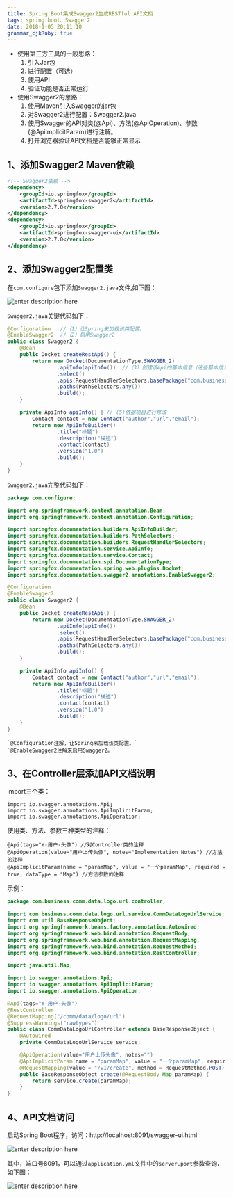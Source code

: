 ```yaml
---
title: Spring Boot集成Swagger2生成RESTful API文档
tags: spring boot、Swagger2
date: 2018-1-05 20:11:10
grammar_cjkRuby: true
---
```


* 使用第三方工具的一般思路：
     1. 引入Jar包
     2. 进行配置（可选）
     3. 使用API
     4. 验证功能是否正常运行
* 使用Swagger2的思路：
	1. 使用Maven引入Swagger的jar包
	2. 对Swagger2进行配置：Swagger2.java
	3. 使用Swagger的API对类(@Api)、方法(@ApiOperation)、参数(@ApiImplicitParam)进行注解。
	4. 打开浏览器验证API文档是否能够正常显示

## 1、添加Swagger2 Maven依赖 ##
```xml
<!-- Swagger2依赖 -->
<dependency>
	<groupId>io.springfox</groupId>
	<artifactId>springfox-swagger2</artifactId>
	<version>2.7.0</version>
</dependency>
<dependency>
	<groupId>io.springfox</groupId>
	<artifactId>springfox-swagger-ui</artifactId>
	<version>2.7.0</version>
</dependency>
```

## 2、添加Swagger2配置类 ##

在`com.configure`包下添加`Swagger2.java`文件,如下图：

![enter description here][1]

`Swagger2.java`关键代码如下：

```java
@Configuration   //（1）让Spring来加载该类配置。
@EnableSwagger2  //（2）启用Swagger2
public class Swagger2 {
    @Bean
    public Docket createRestApi() {
        return new Docket(DocumentationType.SWAGGER_2)
                .apiInfo(apiInfo())  //（3）创建该Api的基本信息（这些基本信息会展现在文档页面中）
                .select()
                .apis(RequestHandlerSelectors.basePackage("com.business")) //(4)填写Controller的目录【必须修改】
                .paths(PathSelectors.any())
                .build();
    }

    private ApiInfo apiInfo() { // (5)依据项目进行修改
        Contact contact = new Contact("author","url","email");
        return new ApiInfoBuilder()
                .title("标题")
                .description("描述")
                .contact(contact)
                .version("1.0")
                .build();
    }
}
```

`Swagger2.java`完整代码如下：

```java
package com.configure;

import org.springframework.context.annotation.Bean;
import org.springframework.context.annotation.Configuration;

import springfox.documentation.builders.ApiInfoBuilder;
import springfox.documentation.builders.PathSelectors;
import springfox.documentation.builders.RequestHandlerSelectors;
import springfox.documentation.service.ApiInfo;
import springfox.documentation.service.Contact;
import springfox.documentation.spi.DocumentationType;
import springfox.documentation.spring.web.plugins.Docket;
import springfox.documentation.swagger2.annotations.EnableSwagger2;

@Configuration
@EnableSwagger2
public class Swagger2 {
    @Bean
    public Docket createRestApi() {
        return new Docket(DocumentationType.SWAGGER_2)
                .apiInfo(apiInfo())
                .select()
                .apis(RequestHandlerSelectors.basePackage("com.business"))
                .paths(PathSelectors.any())
                .build();
    }

    private ApiInfo apiInfo() {
        Contact contact = new Contact("author","url","email");
        return new ApiInfoBuilder()
                .title("标题")
                .description("描述")
                .contact(contact)
                .version("1.0")
                .build();
    }
}
```
	`@Configuration注解，让Spring来加载该类配置。`
	`@EnableSwagger2注解来启用Swagger2。`
## 3、在Controller层添加API文档说明 ##

import三个类：

	import io.swagger.annotations.Api;
	import io.swagger.annotations.ApiImplicitParam;
	import io.swagger.annotations.ApiOperation;

使用类、方法、参数三种类型的注释：

	@Api(tags="Y-用户-头像") //对Controller类的注释
	@ApiOperation(value="用户上传头像", notes="Implementation Notes") //方法的注释
	@ApiImplicitParam(name = "paramMap", value = "一个paramMap", required = true, dataType = "Map") //方法参数的注释

示例：

```java
package com.business.comm.data.logo.url.controller;

import com.business.comm.data.logo.url.service.CommDataLogoUrlService;
import com.util.BaseResponseObject;
import org.springframework.beans.factory.annotation.Autowired;
import org.springframework.web.bind.annotation.RequestBody;
import org.springframework.web.bind.annotation.RequestMapping;
import org.springframework.web.bind.annotation.RequestMethod;
import org.springframework.web.bind.annotation.RestController;

import java.util.Map;

import io.swagger.annotations.Api;
import io.swagger.annotations.ApiImplicitParam;
import io.swagger.annotations.ApiOperation;

@Api(tags="Y-用户-头像")
@RestController
@RequestMapping("/comm/data/logo/url")
@SuppressWarnings("rawtypes")
public class CommDataLogoUrlController extends BaseResponseObject {
    @Autowired
    private CommDataLogoUrlService service;

    @ApiOperation(value="用户上传头像", notes="")
    @ApiImplicitParam(name = "paramMap", value = "一个paramMap", required = true, dataType = "Map")
    @RequestMapping(value = "/v1/create", method = RequestMethod.POST)
    public BaseResponseObject create(@RequestBody Map paramMap) {
        return service.create(paramMap);
    }
}
```

## 4、API文档访问 ##

启动Spring Boot程序，访问：http://localhost:8091/swagger-ui.html

![enter description here][2]

其中，端口号8091，可以通过`application.yml`文件中的`server.port`参数查询，如下图：

![enter description here][3]


  [1]: http://ov138d8j2.bkt.clouddn.com/2018/1/16/20180111135947.png "配置类"
  [2]: http://ov138d8j2.bkt.clouddn.com/2018/1/16/20180111153828.png "UI"
  [3]: http://ov138d8j2.bkt.clouddn.com/2018/1/16/20180111153538.png "展示"